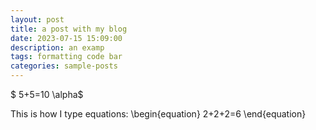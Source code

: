 ```yaml
---
layout: post
title: a post with my blog
date: 2023-07-15 15:09:00
description: an examp
tags: formatting code bar
categories: sample-posts
---
```


$ 5+5=10 \alpha$

This is how I type equations:
\begin{equation}
2+2+2=6
\end{equation}